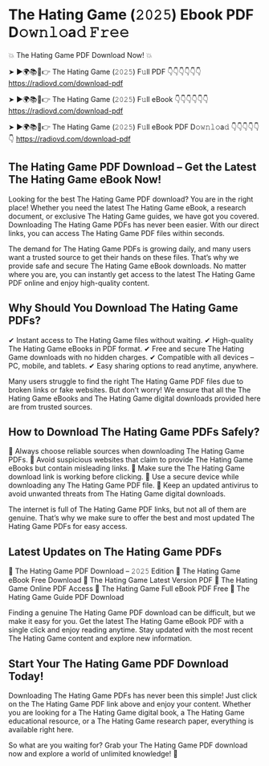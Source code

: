 # The Hating Game (𝟸𝟶𝟸𝟻) Ebook PDF D𝚘𝚠𝚗𝚕𝚘a𝚍 𝙵𝚛𝚎𝚎

💥 The Hating Game PDF Download Now! 💥

➤ ►🌍📚📱👉 The Hating Game (𝟸𝟶𝟸𝟻) F𝚞ll PDF 👇👇👇👇👇👇
https://radiovd.com/download-pdf

➤ ►🌍📚📱👉 The Hating Game (𝟸𝟶𝟸𝟻) F𝚞ll eBook 👇👇👇👇👇👇
https://radiovd.com/download-pdf

➤ ►🌍📚📱👉 The Hating Game (𝟸𝟶𝟸𝟻) F𝚞ll eBook PDF D𝚘𝚠𝚗𝚕𝚘a𝚍 👇👇👇👇👇👇
https://radiovd.com/download-pdf

## The Hating Game PDF Download – Get the Latest The Hating Game eBook Now!

Looking for the best The Hating Game PDF download? You are in the right place! Whether you need the latest The Hating Game eBook, a research document, or exclusive The Hating Game guides, we have got you covered. Downloading The Hating Game PDFs has never been easier. With our direct links, you can access The Hating Game PDF files within seconds.

The demand for The Hating Game PDFs is growing daily, and many users want a trusted source to get their hands on these files. That’s why we provide safe and secure The Hating Game eBook downloads. No matter where you are, you can instantly get access to the latest The Hating Game PDF online and enjoy high-quality content.

## Why Should You Download The Hating Game PDFs?

✔ Instant access to The Hating Game files without waiting.
✔ High-quality The Hating Game eBooks in PDF format.
✔ Free and secure The Hating Game downloads with no hidden charges.
✔ Compatible with all devices – PC, mobile, and tablets.
✔ Easy sharing options to read anytime, anywhere.

Many users struggle to find the right The Hating Game PDF files due to broken links or fake websites. But don’t worry! We ensure that all the The Hating Game eBooks and The Hating Game digital downloads provided here are from trusted sources.

## How to Download The Hating Game PDFs Safely?

📌 Always choose reliable sources when downloading The Hating Game PDFs.
📌 Avoid suspicious websites that claim to provide The Hating Game eBooks but contain misleading links.
📌 Make sure the The Hating Game download link is working before clicking.
📌 Use a secure device while downloading any The Hating Game PDF file.
📌 Keep an updated antivirus to avoid unwanted threats from The Hating Game digital downloads.

The internet is full of The Hating Game PDF links, but not all of them are genuine. That’s why we make sure to offer the best and most updated The Hating Game PDFs for easy access.

## Latest Updates on The Hating Game PDFs

🔹 The Hating Game PDF Download – 𝟸𝟶𝟸𝟻 Edition
🔹 The Hating Game eBook Free Download
🔹 The Hating Game Latest Version PDF
🔹 The Hating Game Online PDF Access
🔹 The Hating Game Full eBook PDF Free
🔹 The Hating Game Guide PDF Download

Finding a genuine The Hating Game PDF download can be difficult, but we make it easy for you. Get the latest The Hating Game eBook PDF with a single click and enjoy reading anytime. Stay updated with the most recent The Hating Game content and explore new information.

## Start Your The Hating Game PDF Download Today!

Downloading The Hating Game PDFs has never been this simple! Just click on the The Hating Game PDF link above and enjoy your content. Whether you are looking for a The Hating Game digital book, a The Hating Game educational resource, or a The Hating Game research paper, everything is available right here.

So what are you waiting for? Grab your The Hating Game PDF download now and explore a world of unlimited knowledge! 🚀